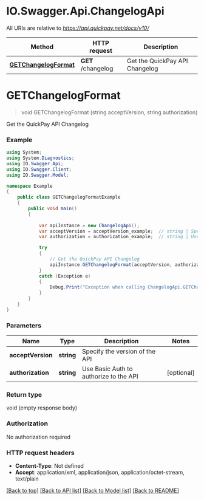 # IO.Swagger.Api.ChangelogApi

All URIs are relative to *https://api.quickpay.net/docs/v10/*

Method | HTTP request | Description
------------- | ------------- | -------------
[**GETChangelogFormat**](ChangelogApi.md#getchangelogformat) | **GET** /changelog | Get the QuickPay API Changelog


<a name="getchangelogformat"></a>
# **GETChangelogFormat**
> void GETChangelogFormat (string acceptVersion, string authorization)

Get the QuickPay API Changelog

 

### Example
```csharp
using System;
using System.Diagnostics;
using IO.Swagger.Api;
using IO.Swagger.Client;
using IO.Swagger.Model;

namespace Example
{
    public class GETChangelogFormatExample
    {
        public void main()
        {
            
            var apiInstance = new ChangelogApi();
            var acceptVersion = acceptVersion_example;  // string | Specify the version of the API 
            var authorization = authorization_example;  // string | Use Basic Auth to authorize to the API  (optional) 

            try
            {
                // Get the QuickPay API Changelog
                apiInstance.GETChangelogFormat(acceptVersion, authorization);
            }
            catch (Exception e)
            {
                Debug.Print("Exception when calling ChangelogApi.GETChangelogFormat: " + e.Message );
            }
        }
    }
}
```

### Parameters

Name | Type | Description  | Notes
------------- | ------------- | ------------- | -------------
 **acceptVersion** | **string**| Specify the version of the API  | 
 **authorization** | **string**| Use Basic Auth to authorize to the API  | [optional] 

### Return type

void (empty response body)

### Authorization

No authorization required

### HTTP request headers

 - **Content-Type**: Not defined
 - **Accept**: application/xml, application/json, application/octet-stream, text/plain

[[Back to top]](#) [[Back to API list]](../README.md#documentation-for-api-endpoints) [[Back to Model list]](../README.md#documentation-for-models) [[Back to README]](../README.md)

